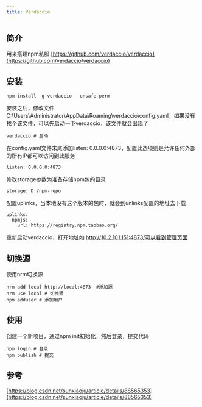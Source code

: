 ```yaml
---
title: Verdaccio
---
```

##  简介
用来搭建npm私服
[https://github.com/verdaccio/verdaccio](https://github.com/verdaccio/verdaccio)
## 安装
```shell
npm install -g verdaccio --unsafe-perm
```
安装之后，修改文件 C:\Users\Administrator\AppData\Roaming\verdaccio\config.yaml，如果没有找个该文件，可以先启动一下verdaccio，该文件就会出现了

```shell
verdaccio # 启动
```

在config.yaml文件末尾添加listen: 0.0.0.0:4873，配置此选项则是允许任何外部的所有IP都可以访问到此服务

```shell
listen: 0.0.0.0:4873
```

修改storage参数为准备存储npm包的目录

```shell
storage: D:/npm-repo
```

配置uplinks，当本地没有这个版本的包时，就会到unlinks配置的地址去下载

```shell
uplinks:
  npmjs:
    url: https://registry.npm.taobao.org/
```

重新启动verdaccio，打开地址如 http://10.2.101.151:4873/可以看到管理页面

## 切换源

使用nrm切换源

```shell
nrm add local http://local:4873  #添加源
nrm use local # 切换源
npm adduser # 添加用户
```

## 使用

创建一个新项目，通过npm init初始化，然后登录，提交代码

```shell
npm login # 登录
npm publish # 提交
```


## 参考
[https://blog.csdn.net/sunxiaoju/article/details/88565353](https://blog.csdn.net/sunxiaoju/article/details/88565353)